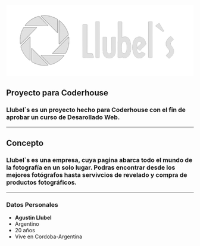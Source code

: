 ![LOGO IMG](assets/images/logo-w.png)

## Proyecto para Coderhouse
### Llubel`s es un proyecto hecho para Coderhouse con el fin de aprobar un curso de Desarollado Web. 
---
## Concepto
### Llubel`s es una empresa, cuya pagina abarca todo el mundo de la fotografía en un solo lugar. Podras encontrar desde los mejores fotógrafos hasta servivcios de revelado y compra de productos fotográficos.
---
### Datos Personales
- **Agustin Llubel**
- Argentino
- 20 años
- Vive en Cordoba-Argentina
